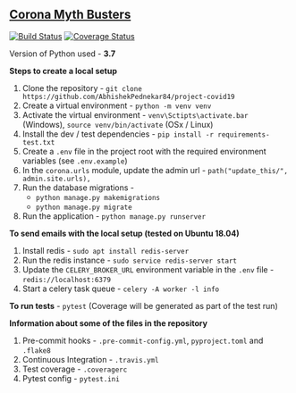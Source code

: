 ## [Corona Myth Busters](https://www.coronamythbusters.com)

[![Build Status](https://travis-ci.org/AbhishekPednekar84/project-covid19.svg?branch=master)](https://travis-ci.org/AbhishekPednekar84/project-covid19) [![Coverage Status](https://coveralls.io/repos/github/AbhishekPednekar84/project-covid19/badge.svg)](https://coveralls.io/github/AbhishekPednekar84/project-covid19)

Version of Python used - **3.7**

**Steps to create a local setup**
1. Clone the repository - `git clone https://github.com/AbhishekPednekar84/project-covid19`
2. Create a virtual environment - `python -m venv venv`
3. Activate the virtual environment - `venv\Sctipts\activate.bar` (Windows), `source venv/bin/activate` (OSx / Linux)
4. Install the dev / test dependencies - `pip install -r requirements-test.txt`
5. Create a `.env` file in the project root with the required environment variables (see `.env.example`)
6. In the `corona.urls` module, update the admin url - `path("update_this/", admin.site.urls),`
7. Run the database migrations -
   - `python manage.py makemigrations`
   - `python manage.py migrate`
8. Run the application - `python manage.py runserver`

**To send emails with the local setup (tested on Ubuntu 18.04)**
1. Install redis - `sudo apt install redis-server`
2. Run the redis instance - `sudo service redis-server start`
3. Update the `CELERY_BROKER_URL` environment variable in the `.env` file - `redis://localhost:6379`
4. Start a celery task queue - `celery -A worker -l info`

**To run tests** - `pytest` (Coverage will be generated as part of the test run)

**Information about some of the files in the repository**
1. Pre-commit hooks - `.pre-commit-config.yml`, `pyproject.toml` and `.flake8`
2. Continuous Integration - `.travis.yml`
3. Test coverage - `.coveragerc`
4. Pytest config - `pytest.ini`
